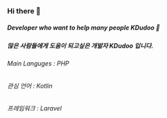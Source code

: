 ### Hi there 👋
##### Developer who want to help many people KDudoo 💬
##### 많은 사람들에게 도움이 되고싶은 개발자 KDudoo 입니다.
###### Main Languges : PHP
###### 관심 언어 : Kotlin
###### 프레임워크 : Laravel
<!--
**KDudoo/KDudoo** is a ✨ _special_ ✨ repository because its `README.md` (this file) appears on your GitHub profile.

Here are some ideas to get you started:

- 🔭 I’m currently working on ...
- 🌱 I’m currently learning ...
- 👯 I’m looking to collaborate on ...
- 🤔 I’m looking for help with ...
- 💬 Ask me about ...
- 📫 How to reach me: ...
- 😄 Pronouns: ...
- ⚡ Fun fact: ...
-->
